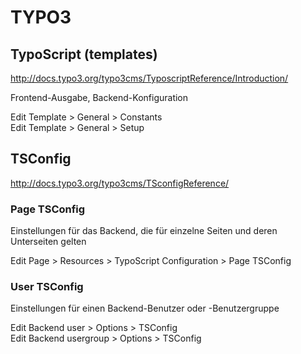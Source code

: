 TYPO3
=====

## TypoScript (templates)
<http://docs.typo3.org/typo3cms/TyposcriptReference/Introduction/>

Frontend-Ausgabe, Backend-Konfiguration

Edit Template > General > Constants  
Edit Template > General > Setup  


## TSConfig
<http://docs.typo3.org/typo3cms/TSconfigReference/>

### Page TSConfig

Einstellungen für das Backend, die für einzelne Seiten und deren Unterseiten gelten

Edit Page > Resources > TypoScript Configuration > Page TSConfig  

### User TSConfig

Einstellungen für einen Backend-Benutzer oder -Benutzergruppe

Edit Backend user > Options > TSConfig  
Edit Backend usergroup > Options > TSConfig  
